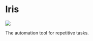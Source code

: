 Iris
====

![](https://github.com/dimasmith/iris/workflows/CI/badge.svg?branch=workflows)

The automation tool for repetitive tasks.